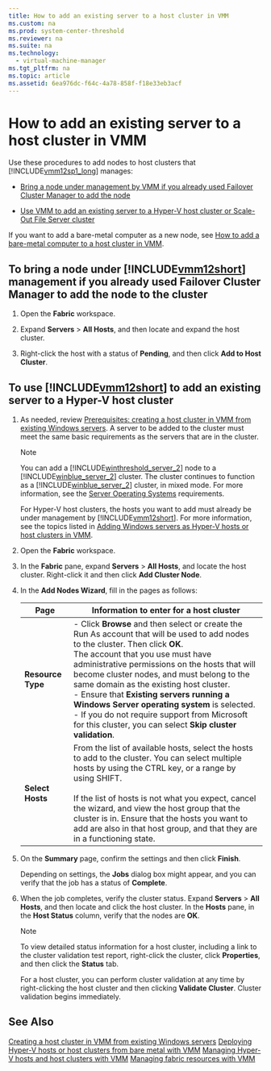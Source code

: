 ```yaml
---
title: How to add an existing server to a host cluster in VMM
ms.custom: na
ms.prod: system-center-threshold
ms.reviewer: na
ms.suite: na
ms.technology: 
  - virtual-machine-manager
ms.tgt_pltfrm: na
ms.topic: article
ms.assetid: 6ea976dc-f64c-4a78-858f-f18e33eb3acf
---
```

# How to add an existing server to a host cluster in VMM
Use these procedures to add  nodes to host clusters that [!INCLUDE[vmm12sp1_long](../Token/vmm12sp1_long_md.md)] manages:

-   [Bring a node under management by VMM if you already used Failover Cluster Manager to add the node](../Topic/How-to-add-an-existing-server-to-a-host-cluster-in-VMM.md#BKMK_fcm)

-   [Use VMM to add an existing server to a Hyper-V host cluster or Scale-Out File Server cluster](../Topic/How-to-add-an-existing-server-to-a-host-cluster-in-VMM.md#BKMK_vmm)

If you want to add a bare\-metal computer as a new node, see [How to add a bare-metal computer to a host cluster in VMM](../Topic/How-to-add-a-bare-metal-computer-to-a-host-cluster-in-VMM.md).

## <a name="BKMK_fcm"></a>To bring a node under [!INCLUDE[vmm12short](../Token/vmm12short_md.md)] management if you already used Failover Cluster Manager to add the node to the cluster

1.  Open the **Fabric** workspace.

2.  Expand **Servers** > **All Hosts**, and then locate and expand the host cluster.

3.  Right\-click the host with a status of **Pending**, and then click **Add to Host Cluster**.

## <a name="BKMK_vmm"></a>To use [!INCLUDE[vmm12short](../Token/vmm12short_md.md)] to add an existing server to a Hyper\-V host cluster

1.  As needed, review [Prerequisites: creating a host cluster in VMM from existing Windows servers](../Topic/Prerequisites--creating-a-host-cluster-in-VMM-from-existing-Windows-servers.md). A server to be added to the cluster must meet the same basic requirements as the servers that are in the cluster.

    > [!NOTE]
    > You can add a [!INCLUDE[winthreshold_server_2](../Token/winthreshold_server_2_md.md)] node to a [!INCLUDE[winblue_server_2](../Token/winblue_server_2_md.md)] cluster. The cluster continues to function as a [!INCLUDE[winblue_server_2](../Token/winblue_server_2_md.md)] cluster, in mixed mode. For more information, see the [Server Operating Systems](https://technet.microsoft.com/library/dn997307.aspx) requirements.

    For Hyper\-V host clusters, the hosts you want to add must already be under management by [!INCLUDE[vmm12short](../Token/vmm12short_md.md)]. For more information, see the topics listed in [Adding Windows servers as Hyper-V hosts or host clusters in VMM](../Topic/Adding-Windows-servers-as-Hyper-V-hosts-or-host-clusters-in-VMM.md).

2.  Open the **Fabric** workspace.

3.  In the **Fabric** pane, expand **Servers** > **All Hosts**, and locate the host cluster. Right\-click it and then click **Add Cluster Node**.

4.  In the **Add Nodes Wizard**, fill in the pages as follows:

    |Page|Information to enter for a host cluster|
    |--------|-------------------------------------------|
    |**Resource Type**|-   Click **Browse** and then select or create the Run As account that will be used to add nodes to the cluster. Then click **OK**.<br />    The account that you use must have administrative permissions on the hosts that will become cluster nodes, and must belong to the same domain as the existing host cluster.<br />-   Ensure that **Existing servers running a Windows Server operating system** is selected.<br />-   If you do not require support from Microsoft for this cluster, you can select **Skip cluster validation**.|
    |**Select Hosts**|From the list of available hosts, select the hosts to add to the cluster. You can select multiple hosts by using the CTRL key, or a range by using SHIFT.<br /><br />If the list of hosts is not what you expect, cancel the wizard, and view the host group that the cluster is in. Ensure that the hosts you want to add are also in that host group, and that they are in a functioning state.|

5.  On the **Summary** page, confirm the settings and then click **Finish**.

    Depending on settings, the **Jobs** dialog box might appear, and you can verify that the job has a status of **Complete**.

6.  When the job completes, verify the cluster status. Expand **Servers** > **All Hosts**, and then locate and click the host cluster. In the **Hosts** pane, in the **Host Status** column, verify that the nodes are **OK**.

    > [!NOTE]
    > To view detailed status information for a host cluster, including a link to the cluster validation test report, right\-click the cluster, click **Properties**, and then click the **Status** tab.
    > 
    > For a host cluster, you can perform cluster validation at any time by right\-clicking the host cluster and then clicking **Validate Cluster**. Cluster validation begins immediately.

## See Also
[Creating a host cluster in VMM from existing Windows servers](../Topic/Creating-a-host-cluster-in-VMM-from-existing-Windows-servers.md)
[Deploying Hyper-V hosts or host clusters from bare metal with VMM](../Topic/Deploying-Hyper-V-hosts-or-host-clusters-from-bare-metal-with-VMM.md)
[Managing Hyper-V hosts and host clusters with VMM](../Topic/Managing-Hyper-V-hosts-and-host-clusters-with-VMM.md)
[Managing fabric resources with VMM](../Topic/Managing-fabric-resources-with-VMM.md)

